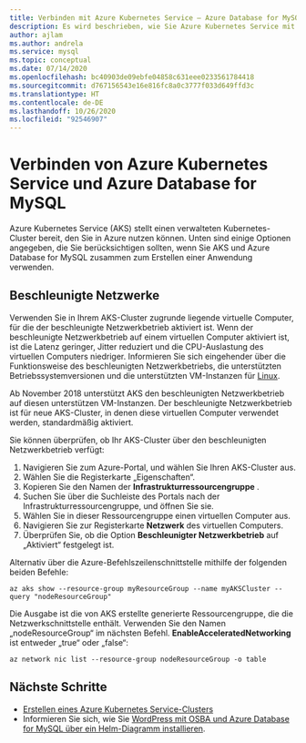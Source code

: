 ```yaml
---
title: Verbinden mit Azure Kubernetes Service – Azure Database for MySQL
description: Es wird beschrieben, wie Sie Azure Kubernetes Service mit Azure Database for MySQL verbinden.
author: ajlam
ms.author: andrela
ms.service: mysql
ms.topic: conceptual
ms.date: 07/14/2020
ms.openlocfilehash: bc40903de09ebfe04858c631eee0233561784418
ms.sourcegitcommit: d767156543e16e816fc8a0c3777f033d649ffd3c
ms.translationtype: HT
ms.contentlocale: de-DE
ms.lasthandoff: 10/26/2020
ms.locfileid: "92546907"
---
```

# <a name="connecting-azure-kubernetes-service-and-azure-database-for-mysql"></a>Verbinden von Azure Kubernetes Service und Azure Database for MySQL

Azure Kubernetes Service (AKS) stellt einen verwalteten Kubernetes-Cluster bereit, den Sie in Azure nutzen können. Unten sind einige Optionen angegeben, die Sie berücksichtigen sollten, wenn Sie AKS und Azure Database for MySQL zusammen zum Erstellen einer Anwendung verwenden.


## <a name="accelerated-networking"></a>Beschleunigte Netzwerke
Verwenden Sie in Ihrem AKS-Cluster zugrunde liegende virtuelle Computer, für die der beschleunigte Netzwerkbetrieb aktiviert ist. Wenn der beschleunigte Netzwerkbetrieb auf einem virtuellen Computer aktiviert ist, ist die Latenz geringer, Jitter reduziert und die CPU-Auslastung des virtuellen Computers niedriger. Informieren Sie sich eingehender über die Funktionsweise des beschleunigten Netzwerkbetriebs, die unterstützten Betriebssystemversionen und die unterstützten VM-Instanzen für [Linux](../virtual-network/create-vm-accelerated-networking-cli.md).

Ab November 2018 unterstützt AKS den beschleunigten Netzwerkbetrieb auf diesen unterstützen VM-Instanzen. Der beschleunigte Netzwerkbetrieb ist für neue AKS-Cluster, in denen diese virtuellen Computer verwendet werden, standardmäßig aktiviert.

Sie können überprüfen, ob Ihr AKS-Cluster über den beschleunigten Netzwerkbetrieb verfügt:
1. Navigieren Sie zum Azure-Portal, und wählen Sie Ihren AKS-Cluster aus.
2. Wählen Sie die Registerkarte „Eigenschaften“.
3. Kopieren Sie den Namen der **Infrastrukturressourcengruppe** .
4. Suchen Sie über die Suchleiste des Portals nach der Infrastrukturressourcengruppe, und öffnen Sie sie.
5. Wählen Sie in dieser Ressourcengruppe einen virtuellen Computer aus.
6. Navigieren Sie zur Registerkarte **Netzwerk** des virtuellen Computers.
7. Überprüfen Sie, ob die Option **Beschleunigter Netzwerkbetrieb** auf „Aktiviert“ festgelegt ist.

Alternativ über die Azure-Befehlszeilenschnittstelle mithilfe der folgenden beiden Befehle:
```azurecli
az aks show --resource-group myResourceGroup --name myAKSCluster --query "nodeResourceGroup"
```
Die Ausgabe ist die von AKS erstellte generierte Ressourcengruppe, die die Netzwerkschnittstelle enthält. Verwenden Sie den Namen „nodeResourceGroup“ im nächsten Befehl. **EnableAcceleratedNetworking** ist entweder „true“ oder „false“:
```azurecli
az network nic list --resource-group nodeResourceGroup -o table
```


## <a name="next-steps"></a>Nächste Schritte
- [Erstellen eines Azure Kubernetes Service-Clusters](../aks/kubernetes-walkthrough.md)
- Informieren Sie sich, wie Sie [WordPress mit OSBA und Azure Database for MySQL über ein Helm-Diagramm installieren](../aks/index.yml).